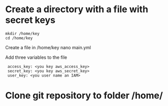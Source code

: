 # Create a directory with a file with secret keys

~~~
mkdir /home/key
cd /home/key
~~~

Create a file in /home/key
nano main.yml

Add three variables to the file

~~~
 access_key: <you key aws_access_key>
 secret_key: <you key aws_secret_key>
 user_key: <you user name an IAM>
~~~
 
# Clone git repository to folder /home/
